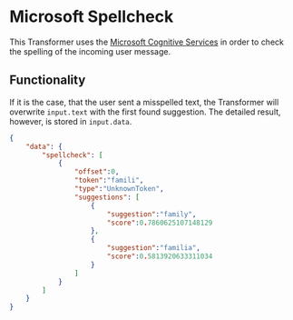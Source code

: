 # Microsoft Spellcheck

This Transformer uses the [Microsoft Cognitive Services](https://docs.microsoft.com/de-de/azure/cognitive-services/bing-spell-check/quickstarts/nodejs) in order to check the spelling of the incoming user message.

## Functionality

If it is the case, that the user sent a misspelled text, the Transformer will overwrite `input.text` with the first found suggestion. The detailed result, however, is stored in `input.data`.

```json
{
    "data": {
        "spellcheck": [
            { 
                "offset":0,
                "token":"famili",
                "type":"UnknownToken",
                "suggestions": [
                    {
                        "suggestion":"family",
                        "score":0.7860625107148129
                    },
                    {
                        "suggestion":"familia",
                        "score":0.5813920633311034
                    }
                ]
            }
        ]
    }
}
```
